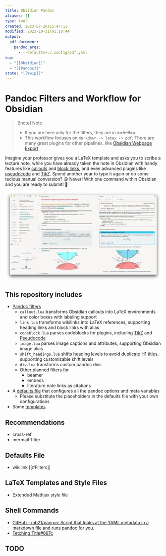 ```yaml
---
title: Obsidian Pandoc
aliases: []
type: tool
created: 2023-07-20T15:47:11
modified: 2023-10-31T01:10:44
output:
  pdf_document:
    pandoc_args:
      - --defaults=./.config/pdf.yaml
sup:
  - "[[Obsidian]]"
  - "[[Pandoc]]"
state: "[[%wip]]"
---
```


# Pandoc Filters and Workflow for Obsidian

> [!note] Note
> - If you are here only for the filters, they are in ==~~hell~~==
> - This workflow focuses on `markdown -> latex -> pdf`. There are many great plugins for other pipelines, like [Obsidian Webpage Export](https://github.com/KosmosisDire/obsidian-webpage-export).

Imagine your professor gives you a LaTeX template and asks you to scribe a lecture note, while you have already taken the note in Obsidian with handy features like [callouts](https://help.obsidian.md/Editing+and+formatting/Callouts) and [block links](https://help.obsidian.md/Linking+notes+and+files/Internal+links#Link+to+a+block+in+a+note), and even advanced plugins like [pseudocode](https://github.com/ytliu74/obsidian-pseudocode) and [TikZ](https://github.com/artisticat1/obsidian-tikzjax). Spend another year to type it again or do some tedious manual conversion? 😩 Never! With one command within Obsidian and you are ready to submit! 🥳

![generated PDF viewed within Obsidian](https://raw.githubusercontent.com/zcysxy/Figurebed/master/img/obsidian-pandoc.png)

## This repository includes

- [Pandoc filters](https://pandoc.org/lua-filters.html)
    - `callout.lua` transforms Obsidian callouts into LaTeX environments and color boxes with labeling support
    - `link.lua` transforms wikilinks into LaTeX references, supporting heading links and block links with alias
    - `codeblock.lua` parses codeblocks for plugins, including [TikZ](https://github.com/artisticat1/obsidian-tikzjax) and [Pseudocode](https://github.com/ytliu74/obsidian-pseudocode#use-in-block-preamble)
    - `image.lua` parses image captions and attributes, supporting Obsidian image alias
    - `shift_headings.lua` shifts heading levels to avoid duplicate H1 titles, supporting customizable shift levels
    - `div.lua` transforms custom pandoc divs
    - Other planned filters for
        - beamer
        - embeds
        - literature note links as citations
- A [defaults file](https://pandoc.org/MANUAL.html#defaults-files) that configures all the pandoc options and meta variables
    - Please substitute the placeholders in the defaults file with your own configurations
- Some [templates](https://pandoc.org/MANUAL.html#templates)

## Recommendations

- cross-ref
- mermail-filter

## Defaults File

- wikilink [[#Filters]]

## LaTeX Templates and Style Files

- Extended Mathjax style file

## Shell Commands

- [GitHub - mb21/panrun: Script that looks at the YAML metadata in a markdown file and runs pandoc for you.](https://github.com/mb21/panrun)
- [Fetching Title#697c](https://github.com/jgm/pandoc/issues/4627)

## TODO
